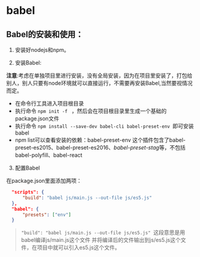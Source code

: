 # babel

## Babel的安装和使用：
1. 安装好nodejs和npm。

2. 安装Babel:

**注意**:考虑在单独项目里进行安装，没有全局安装，因为在项目里安装了，打包给别人，别人只要有node环境就可以直接运行，不需要再安装Babel,当然要视情况而定。

- 在命令行工具进入项目根目录
- 执行命令 `npm init -f ` ，然后会在项目根目录里生成一个基础的package.json文件
- 执行命令 `npm install --save-dev babel-cli babel-preset-env `即可安装babel
- npm list可以查看安装的依赖：babel-preset-env 这个插件包含了babel-preset-es2015、babel-preset-es2016、<em>babel-preset-stag</em>等，不包括babel-polyfill、babel-react

3. 配置Babel

在package.json里面添加两项：

```json
  "scripts": {
      "build": "babel js/main.js --out-file js/es5.js"
  },
  "babel": {
      "presets": ["env"]
  }
```

> `"build": "babel js/main.js --out-file js/es5.js" `这段意思是用babel编译js/main.js这个文件 并将编译后的文件输出到js/es5.js这个文件，在项目中就可以引入es5.js这个文件。
